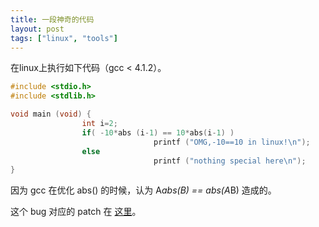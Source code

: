 ```yaml
---
title: 一段神奇的代码
layout: post
tags: ["linux", "tools"]
---
```


在linux上执行如下代码（gcc < 4.1.2）。

```c
#include <stdio.h>
#include <stdlib.h>

void main (void) {
                int i=2;
                if( -10*abs (i-1) == 10*abs(i-1) )
                                printf ("OMG,-10==10 in linux!\n");
                else
                                printf ("nothing special here\n");
}
```

因为 gcc 在优化 abs() 的时候，认为 A*abs(B) == abs(A*B) 造成的。

这个 bug 对应的 patch 在 [这里](https://github.com/ringlej/OSELAS.Toolchain/blob/master/patches/gcc-4.1.2/generic/gcc-4.1.1-pr34130.diff)。
